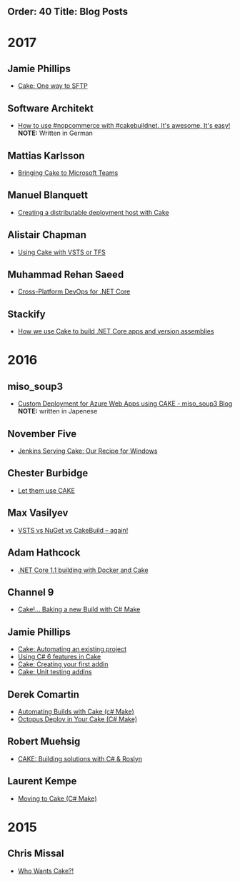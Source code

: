 Order: 40
Title: Blog Posts
---

# 2017

## Jamie Phillips

* [Cake: One way to SFTP](http://www.phillipsj.net/posts/cake-one-way-to-sftp?platform=hootsuite)

## Software Architekt

* [How to use #nopcommerce with #cakebuildnet. It's awesome, It's easy!](https://www.software-architekt.ch/blog/webdeploy-package-erstellen-mit-cakebuild) **NOTE:** Written in German

## Mattias Karlsson

* [Bringing Cake to Microsoft Teams](https://medium.com/@devlead/bringing-cake-to-microsoft-teams-b49848981d5d)

## Manuel Blanquett

* [Creating a distributable deployment host with Cake](https://blanquett.net/2017/02/18/octocake/)

## Alistair Chapman

* [Using Cake with VSTS or TFS](https://blog.agchapman.com/using-cake-with-vsts-or-tfs/)

## Muhammad Rehan Saeed

* [Cross-Platform DevOps for .NET Core](http://rehansaeed.com/cross-platform-devops-net-core/)

## Stackify

* [How we use Cake to build .NET Core apps and version assemblies](https://stackify.com/how-we-use-cake-to-build-net-core-apps/)

# 2016

## miso_soup3

* [Custom Deployment for Azure Web Apps using CAKE \- miso\_soup3 Blog](http://miso-soup3.hateblo.jp/entry/2016/12/28/191112)  **NOTE:** written in Japenese

## November Five

* [Jenkins Serving Cake: Our Recipe for Windows](https://novemberfive.co/blog/windows-jenkins-cake-tutorial/)

## Chester Burbidge

* [Let them use CAKE](http://cburbidge.github.io/let-them-use-cake/)

## Max Vasilyev

* [VSTS vs NuGet vs CakeBuild – again!](http://tech.trailmax.info/2017/01/vsts-vs-nuget-vs-cakebuild-again/)

## Adam Hathcock

* [.NET Core 1.1 building with Docker and Cake](https://adamhathcock.github.io/2016/11/22/net-core-1-1-building-with-docker-and-cake.html)

## Channel 9

* [Cake!... Baking a new Build with C# Make](https://channel9.msdn.com/coding4fun/blog/Cake-Baking-a-new-Build-with-C-Make)

## Jamie Phillips

* [Cake: Automating an existing project](http://www.phillipsj.net/2016/07/24/Cake-Automating-an-existing-project/)
* [Using C# 6 features in Cake](http://www.phillipsj.net/2016/07/25/Using-C-6-features-in-Cake/)
* [Cake: Creating your first addin](http://www.phillipsj.net/2016/07/31/Cake-Creating-your-first-addin/)
* [Cake: Unit testing addins](http://www.phillipsj.net/2016/08/07/Cake-Unit-testing-addins/)

## Derek Comartin

* [Automating Builds with Cake (c# Make)](http://codeopinion.com/automating-builds-with-cake-c-make/)
* [Octopus Deploy in Your Cake (C# Make)](http://codeopinion.com/octopus-deploy-in-your-cake-c-make/)

## Robert Muehsig

* [CAKE: Building solutions with C# & Roslyn](http://blog.codeinside.eu/2016/07/09/cake-building-with-cake/)

## Laurent Kempe

* [Moving to Cake (C# Make)](http://laurentkempe.com/2016/04/05/Moving-to-Cake-CSharp-Make/)

# 2015

## Chris Missal

* [Who Wants Cake?!](https://lostechies.com/chrismissal/2015/07/22/who-wants-cake/)
